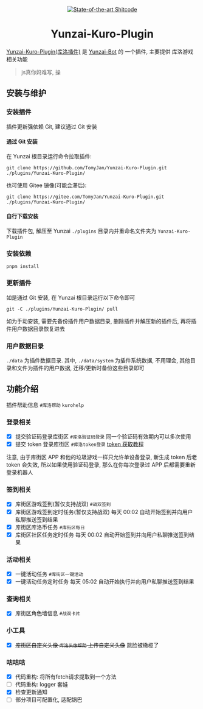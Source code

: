 <div align=center>

[![State-of-the-art Shitcode](https://img.shields.io/static/v1?label=State-of-the-art&message=Shitcode&color=7B5804)](https://github.com/TomyJan/Yunzai-Kuro-Plugin)

# Yunzai-Kuro-Plugin

</div>

[Yunzai-Kuro-Plugin(库洛插件)](https://github.com/TomyJan/Yunzai-Kuro-Plugin) 是 [Yunzai-Bot](https://github.com/yoimiya-kokomi/Miao-Yunzai) 的 一个插件, 主要提供 库洛游戏 相关功能

> js真你妈难写, 操

## 安装与维护

### 安装插件

插件更新强依赖 Git, 建议通过 Git 安装

#### 通过 Git 安装

在 Yunzai 根目录运行命令拉取插件: 
```shell
git clone https://github.com/TomyJan/Yunzai-Kuro-Plugin.git ./plugins/Yunzai-Kuro-Plugin/
```

也可使用 Gitee 镜像(可能会滞后): 
```shell
git clone https://gitee.com/TomyJan/Yunzai-Kuro-Plugin.git ./plugins/Yunzai-Kuro-Plugin/
```

#### 自行下载安装

下载插件包, 解压至 Yunzai `./plugins` 目录内并重命名文件夹为 `Yunzai-Kuro-Plugin`

### 安装依赖

```shell
pnpm install
```
### 更新插件

如是通过 Git 安装, 在 Yunzai 根目录运行以下命令即可

```shell
git -C ./plugins/Yunzai-Kuro-Plugin/ pull
```

如为手动安装, 需要先备份插件用户数据目录, 删除插件并解压新的插件后, 再将插件用户数据目录恢复进去

### 用户数据目录

`./data` 为插件数据目录. 其中, `./data/system` 为插件系统数据, 不用理会, 其他目录和文件为插件的用户数据, 迁移/更新时备份这些目录即可

## 功能介绍

插件帮助信息 `#库洛帮助` `kurohelp` 

### 登录相关

- [x] 提交验证码登录库街区 `#库洛验证码登录` 同一个验证码有效期内可以多次使用
- [x] 提交 token 登录库街区 `#库洛token登录` [token 获取教程](https://blog.tomys.top/2023-07/kuro-token/)

注意, 由于库街区 APP 和他的垃圾游戏一样只允许单设备登录, 新生成 token 后老 token 会失效, 所以如果使用验证码登录, 那么在你每次登录过 APP 后都需要重新登录机器人

### 签到相关

- [x] 库街区游戏签到(暂仅支持战双) `#战双签到`
- [x] 库街区游戏签到定时任务(暂仅支持战双) 每天 00:02 自动开始签到并向用户私聊推送签到结果
- [x] 库街区库洛币任务 `#库街区每日`
- [x] 库街区社区任务定时任务 每天 00:02 自动开始签到并向用户私聊推送签到结果

### 活动相关

- [x] 一键活动任务 `#库街区一键活动`
- [x] 一键活动任务定时任务 每天 05:02 自动开始执行并向用户私聊推送签到结果

### 查询相关

- [x] 库街区角色墙信息 `#战双卡片`

### 小工具

- [x] ~~库街区自定义头像 `库洛头像帮助` 上传自定义头像~~ 跳脸被橄榄了

### 咕咕咕

- [x] 代码重构: 将所有fetch请求提取到一个方法
- [ ] 代码重构: logger 套娃
- [x] 检查更新通知
- [ ] 部分项目可配置化, 适配锅巴
